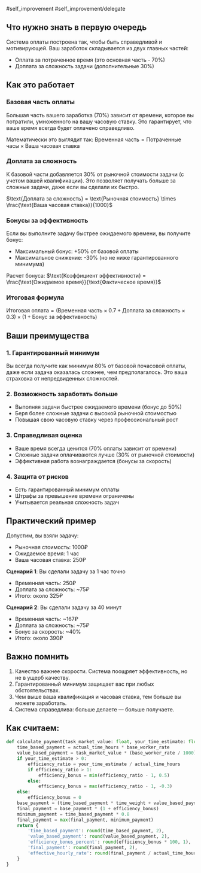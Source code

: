 #self_improvement #self_improvement/delegate

## Что нужно знать в первую очередь

Система оплаты построена так, чтобы быть справедливой и мотивирующей. Ваш заработок складывается из двух главных частей:
- Оплата за потраченное время (это основная часть - 70%)
- Доплата за сложность задачи (дополнительные 30%)

## Как это работает

### Базовая часть оплаты
Большая часть вашего заработка (70%) зависит от времени, которое вы потратили, умноженного на вашу часовую ставку. Это гарантирует, что ваше время всегда будет оплачено справедливо.

Математически это выглядит так:
$\text{Временная часть} = \text{Потраченные часы} \times \text{Ваша часовая ставка}$

### Доплата за сложность
К базовой части добавляется 30% от рыночной стоимости задачи (с учетом вашей квалификации). Это позволяет получать больше за сложные задачи, даже если вы сделали их быстро.

$\text{Доплата за сложность} = \text{Рыночная стоимость} \times \frac{\text{Ваша часовая ставка}}{1000}$

### Бонусы за эффективность
Если вы выполните задачу быстрее ожидаемого времени, вы получите бонус:
- Максимальный бонус: +50% от базовой оплаты
- Максимальное снижение: -30% (но не ниже гарантированного минимума)

Расчет бонуса:
$\text{Коэффициент эффективности} = \frac{\text{Ожидаемое время}}{\text{Фактическое время}}$

### Итоговая формула
$\text{Итоговая оплата} = (\text{Временная часть} \times 0.7 + \text{Доплата за сложность} \times 0.3) \times (1 + \text{Бонус за эффективность})$

## Ваши преимущества

### 1. Гарантированный минимум
Вы всегда получите как минимум 80% от базовой почасовой оплаты, даже если задача оказалась сложнее, чем предполагалось. Это ваша страховка от непредвиденных сложностей.

### 2. Возможность заработать больше
- Выполняя задачи быстрее ожидаемого времени (бонус до 50%)
- Беря более сложные задачи с высокой рыночной стоимостью
- Повышая свою часовую ставку через профессиональный рост

### 3. Справедливая оценка
- Ваше время всегда ценится (70% оплаты зависит от времени)
- Сложные задачи оплачиваются лучше (30% от рыночной стоимости)
- Эффективная работа вознаграждается (бонусы за скорость)

### 4. Защита от рисков
- Есть гарантированный минимум оплаты
- Штрафы за превышение времени ограничены
- Учитывается реальная сложность задач

## Практический пример

Допустим, вы взяли задачу:
- Рыночная стоимость: 1000₽
- Ожидаемое время: 1 час
- Ваша часовая ставка: 250₽

**Сценарий 1**: Вы сделали задачу за 1 час точно
- Временная часть: 250₽
- Доплата за сложность: ~75₽
- Итого: около 325₽

**Сценарий 2**: Вы сделали задачу за 40 минут
- Временная часть: ~167₽
- Доплата за сложность: ~75₽
- Бонус за скорость: ~40%
- Итого: около 390₽

## Важно помнить

1. Качество важнее скорости. Система поощряет эффективность, но не в ущерб качеству.
2. Гарантированный минимум защищает вас при любых обстоятельствах.
3. Чем выше ваша квалификация и часовая ставка, тем больше вы можете заработать.
4. Система справедлива: больше делаете — больше получаете.

## Как считаем:

```python
def calculate_payment(task_market_value: float, your_time_estimate: float, actual_time_hours: float, base_worker_rate: float, time_weight: float = 0.7, value_weight: float = 0.3, efficiency_multiplier: float = 1.2) -> dict:
    time_based_payment = actual_time_hours * base_worker_rate
    value_based_payment = task_market_value * (base_worker_rate / 1000)
    if your_time_estimate > 0:
        efficiency_ratio = your_time_estimate / actual_time_hours
        if efficiency_ratio > 1:
            efficiency_bonus = min(efficiency_ratio - 1, 0.5)
        else:
            efficiency_bonus = max(efficiency_ratio - 1, -0.3)
    else:
        efficiency_bonus = 0
    base_payment = (time_based_payment * time_weight + value_based_payment * value_weight)
    final_payment = base_payment * (1 + efficiency_bonus)
    minimum_payment = time_based_payment * 0.8
    final_payment = max(final_payment, minimum_payment)
    return {
        'time_based_payment': round(time_based_payment, 2),
        'value_based_payment': round(value_based_payment, 2),
        'efficiency_bonus_percent': round(efficiency_bonus * 100, 1),
        'final_payment': round(final_payment, 2),
        'effective_hourly_rate': round(final_payment / actual_time_hours, 2)
    }
}
```